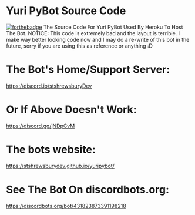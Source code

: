 # Yuri PyBot Source Code
[![forthebadge](https://forthebadge.com/images/badges/built-with-love.svg)](https://forthebadge.com)
The Source Code For Yuri PyBot Used By Heroku To Host The Bot.
NOTICE: This code is extremely bad and the layout is terrible. I make way better looking code now and I may do a re-write of this bot in the future, sorry if you are using this as reference or anything :D

# The Bot's Home/Support Server:
https://discord.io/stshrewsburyDev

# Or If Above Doesn't Work:
https://discord.gg/jNDpCvM

# The bots website:
https://stshrewsburydev.github.io/yuripybot/

# See The Bot On discordbots.org:
https://discordbots.org/bot/431823873391198218
